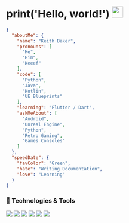 # print('Hello, world!') <img src="https://raw.githubusercontent.com/MartinHeinz/MartinHeinz/master/wave.gif" width="30px">


```json
{
  "aboutMe": {
    "name": "Keith Baker",
    "pronouns": [
      "He",
      "Him",
      "Keeef"
    ],
    "code": [
      "Python",
      "Java",
      "Kotlin",
      "UE Blueprints"
    ],
    "learning": "Flutter / Dart",
    "askMeAbout": [
      "Android",
      "Unreal Engine",
      "Python",
      "Retro Gaming",
      "Games Consoles"
    ]
  },
  "speedDate": {
    "favColor": "Green",
    "hate": "Writing Documentation",
    "love": "Learning"
  }
}
```


### 🔧 Technologies & Tools

![](https://img.shields.io/badge/OS-Linux-informational?style=flat&logo=data:image/svg%2bxml;base64,<BASE64_DATA>)
![](https://img.shields.io/badge/Editor-VSCode-informational?style=flat&logo=data:image/svg%2bxml;base64,<BASE64_DATA>)
![](https://img.shields.io/badge/Code-Java-informational?style=flat&logo=<LOGO_NAME>&logoColor=white&color=2bbc8a)
![](https://img.shields.io/badge/Code-Python-informational?style=flat&logo=<LOGO_NAME>&logoColor=white&color=2bbc8a)
![](https://img.shields.io/badge/Code-Kotlin-informational?style=flat&logo=<LOGO_NAME>&logoColor=white&color=2bbc8a)
![](https://img.shields.io/badge/Shell-Bash-informational?style=flat&logo=<LOGO_NAME>&logoColor=white&color=2bbc8a)



